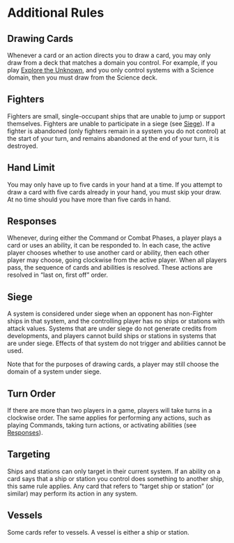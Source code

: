 # Additional Rules

## Drawing Cards

Whenever a card or an action directs you to draw a card, you may only draw from a deck that matches a domain you control. For example, if you play [Explore the Unknown](https://www.starcomgame.com/card-database?selectedCard=Explore_the_Unknown), and you only control systems with a Science domain, then you must draw from the Science deck.

## Fighters

Fighters are small, single-occupant ships that are unable to jump or support themselves. Fighters are unable to participate in a siege (see [Siege](/etc/additional-rules.html#siege)). If a fighter is abandoned (only fighters remain in a system you do not control) at the start of your turn, and remains abandoned at the end of your turn, it is destroyed.

## Hand Limit

You may only have up to five cards in your hand at a time. If you attempt to draw a card with five cards already in your hand, you must skip your draw. At no time should you have more than five cards in hand.

## Responses

Whenever, during either the Command or Combat Phases, a player plays a card or uses an ability, it can be responded to. In each case, the active player chooses whether to use another card or ability, then each other player may choose, going clockwise from the active player. When all players pass, the sequence of cards and abilities is resolved. These actions are resolved in “last on, first off” order. 

## Siege

A system is considered under siege when an opponent has non-Fighter ships in that system, and the controlling player has no ships or stations with attack values. Systems that are under siege do not generate credits from developments, and players cannot build ships or stations in systems that are under siege. Effects of that system do not trigger and abilities cannot be used.

Note that for the purposes of drawing cards, a player may still choose the domain of a system under siege. 

## Turn Order

If there are more than two players in a game, players will take turns in a clockwise order. The same applies for performing any actions, such as playing Commands, taking turn actions, or activating abilities (see [Responses](/etc/additional-rules.html#responses)).

## Targeting

Ships and stations can only target in their current system. If an ability on a card says that a ship or station you control does something to another ship, this same rule applies. Any card that refers to “target ship or station” (or similar) may perform its action in any system.

## Vessels

Some cards refer to vessels. A vessel is either a ship or station.
